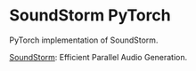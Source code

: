 # SoundStorm PyTorch

PyTorch implementation of SoundStorm.

[SoundStorm](https://arxiv.org/abs/2305.09636): Efficient Parallel Audio Generation.
